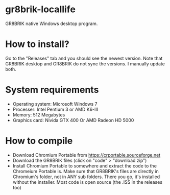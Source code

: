 # gr8brik-locallife
GR8BRIK native Windows desktop program.

# How to install?
Go to the "Releases" tab and you should see the newest version. Note that GR8BRIK desktop and GR8BRIK do not sync the versions. I manually update both.

# System requirements
- Operating system: Microsoft Windows 7
- Processer: Intel Pentium 3 or AMD K6-III
- Memory: 512 Megabytes
- Graphics card: Nivida GTX 400 Or AMD Radeon HD 5000

# How to compile
- Download Chromium Portable from https://crportable.sourceforge.net
- Download the GR8BRIK files (click on "code" > "download zip")
- Install Chromium Portable to somewhere and extract the code to the Chromeium Portable is. Make sure that GR8BRIK's files are directly in Chromium's folder, not in ANY sub folders. There you go, it's installed without the installer. Most code is open source (the .ISS in the releases too)

